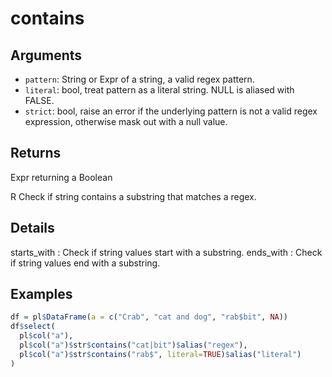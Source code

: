 # contains

## Arguments

- `pattern`: String or Expr of a string, a valid regex pattern.
- `literal`: bool, treat pattern as a literal string. NULL is aliased with FALSE.
- `strict`: bool, raise an error if the underlying pattern is not a valid regex expression, otherwise mask out with a null value.

## Returns

Expr returning a Boolean

R Check if string contains a substring that matches a regex.

## Details

starts_with : Check if string values start with a substring. ends_with : Check if string values end with a substring.

## Examples

```r
df = pl$DataFrame(a = c("Crab", "cat and dog", "rab$bit", NA))
df$select(
  pl$col("a"),
  pl$col("a")$str$contains("cat|bit")$alias("regex"),
  pl$col("a")$str$contains("rab$", literal=TRUE)$alias("literal")
)
```